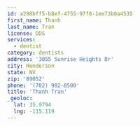 ```yaml
---
id: a298bff5-b8ef-4755-97f8-1ee73b0a4535
first_name: Thanh
last_name: Tran
license: DDS
services:
  - dentist
category: dentists
address: '3055 Sunrise Heights Dr'
city: Henderson
state: NV
zip: '89052'
phone: '(702) 982-8500'
title: 'Thanh Tran'
_geoloc:
  lat: 35.9794
  lng: -115.119
---
```

